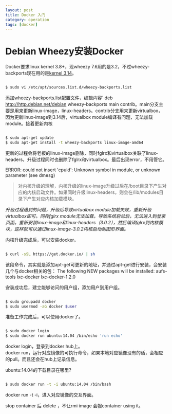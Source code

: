 ```yaml
---
layout: post
title: Docker 入门
category: operation
tags: [docker]
---
```


Debian Wheezy安装Docker
===

Docker要求linux kernel 3.8+，现wheezy 7.6用的是3.2，不过wheezy-backports现在用的是[kernel 3.14](https://packages.debian.org/wheezy-backports/linux-image-amd64)。

<!-- more -->

``` sh

$ sudo vi /etc/apt/sources.list.d/wheezy-backports.list

```

添加wheezy-backports.list配置文件，编辑内容` deb http://http.debian.net/debian wheezy-backports main contrib。main分支主要是用来更新linux-image，linux-headers。contrib分支用来更新virtualbox，因为更新linux-image到3.14后，virtualbox module编译有问题，无法加载module。接着更新内核

``` sh

$ sudo apt-get update
$ sudo apt-get install -t wheezy-backports linux-image-amd64

```

更新的过程会将老板的linux-image删除，同时fglrx和virtualbox关联了linux-headers，升级过程同时也删除了fglrx和virtualbox。最后出现error，不用管它。


ERROR: could not insert 'cpuid': Unknown symbol in module, or unknown parameter (see dmesg)

> 对内核升级的理解，内核升级的linux-image升级过后在/boot目录下产生对应的内核启动文件。如果同时升级linux-headers，则会在/lib/modules目录下产生对应内核加载模块。

*升级过程遇到的问题，升级后导致virtualbox module加载失败，重新升级virtualbox即可。同样fglrx module无法加载，导致系统启动后，无法进入到登录页面。重新安装linux-image和linux-headers（3.0.2），然后编译fglrx到内核模块，这样就可以通过linux-image-3.0.2内核启动到图形界面。*

内核升级完成后，可以安装docker。


``` sh

$ curl -sSL https://get.docker.io/ | sh

```

该段命令，其实就是添加apt-get可更新的地址，并通过apt-get进行安装，会安装几个与docker相关的包：
The following NEW packages will be installed:
  aufs-tools lxc-docker lxc-docker-1.2.0

安装成功后，建立能够访问的用户组，添加用户到用户组。

``` sh

$ sudo groupadd docker
$ sudo usermod -aG docker $user

```

准备工作完成后，可以使用docker了。

``` sh

$ sudo docker login
$ sudo docker run ubuntu:14.04 /bin/echo 'run echo'

```

docker login，登录到docker hub上。  
docker run，运行对应镜像的可执行命令，如果本地对应镜像没有的话，会相应的pull。而且还会在hub上记录信息。

ubuntu:14.04的下载目录在哪里?

``` sh

$ sudo docker run -t -i ubuntu:14.04 /bin/bash

```

docker run -t -i，进入对应镜像的交互界面。

stop container 后 delete ，不让rmi image 会报container using it。

